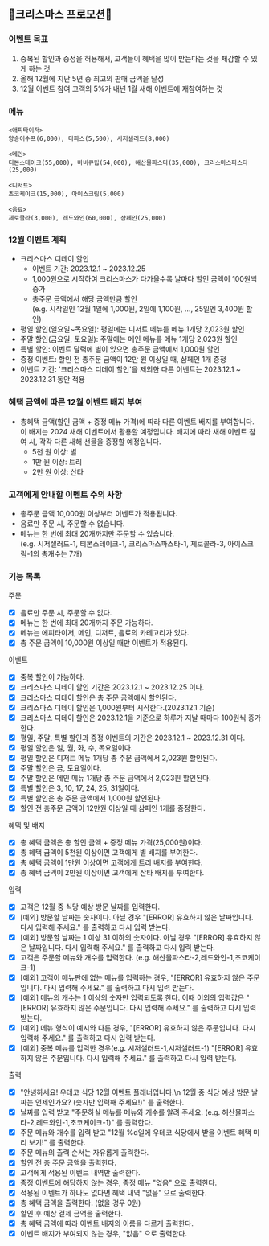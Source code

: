 ## 🎄크리스마스 프로모션🎄

### 이벤트 목표
1. 중복된 할인과 증정을 허용해서, 고객들이 혜택을 많이 받는다는 것을 체감할 수 있게 하는 것
2. 올해 12월에 지난 5년 중 최고의 판매 금액을 달성
3. 12월 이벤트 참여 고객의 5%가 내년 1월 새해 이벤트에 재참여하는 것

### 메뉴
```
<애피타이저>
양송이수프(6,000), 타파스(5,500), 시저샐러드(8,000)

<메인>
티본스테이크(55,000), 바비큐립(54,000), 해산물파스타(35,000), 크리스마스파스타(25,000)

<디저트>
초코케이크(15,000), 아이스크림(5,000)

<음료>
제로콜라(3,000), 레드와인(60,000), 샴페인(25,000)
```

### 12월 이벤트 계획

- 크리스마스 디데이 할인
    - 이벤트 기간: 2023.12.1 ~ 2023.12.25
    - 1,000원으로 시작하여 크리스마스가 다가올수록 날마다 할인 금액이 100원씩 증가
    - 총주문 금액에서 해당 금액만큼 할인  
      (e.g. 시작일인 12월 1일에 1,000원, 2일에 1,100원, ..., 25일엔 3,400원 할인)
- 평일 할인(일요일~목요일): 평일에는 디저트 메뉴를 메뉴 1개당 2,023원 할인
- 주말 할인(금요일, 토요일): 주말에는 메인 메뉴를 메뉴 1개당 2,023원 할인
- 특별 할인: 이벤트 달력에 별이 있으면 총주문 금액에서 1,000원 할인
- 증정 이벤트: 할인 전 총주문 금액이 12만 원 이상일 때, 샴페인 1개 증정
- 이벤트 기간: '크리스마스 디데이 할인'을 제외한 다른 이벤트는 2023.12.1 ~ 2023.12.31 동안 적용

### 혜택 금액에 따른 12월 이벤트 배지 부여

- 총혜택 금액(할인 금액 + 증정 메뉴 가격)에 따라 다른 이벤트 배지를 부여합니다. 이 배지는 2024 새해 이벤트에서 활용할 예정입니다.
  배지에 따라 새해 이벤트 참여 시, 각각 다른 새해 선물을 증정할 예정입니다.
    - 5천 원 이상: 별
    - 1만 원 이상: 트리
    - 2만 원 이상: 산타

### 고객에게 안내할 이벤트 주의 사항

- 총주문 금액 10,000원 이상부터 이벤트가 적용됩니다.
- 음료만 주문 시, 주문할 수 없습니다.
- 메뉴는 한 번에 최대 20개까지만 주문할 수 있습니다.  
  (e.g. 시저샐러드-1, 티본스테이크-1, 크리스마스파스타-1, 제로콜라-3, 아이스크림-1의 총개수는 7개)

### 기능 목록

주문
- [x] 음료만 주문 시, 주문할 수 없다.
- [x] 메뉴는 한 번에 최대 20개까지 주문 가능하다.
- [x] 메뉴는 에피타이저, 메인, 디저트, 음료의 카테고리가 있다.
- [x] 총 주문 금액이 10,000원 이상일 때만 이벤트가 적용된다.

이벤트
- [x] 중복 할인이 가능하다.
- [x] 크리스마스 디데이 할인 기간은 2023.12.1 ~ 2023.12.25 이다.
- [x] 크리스마스 디데이 할인은 총 주문 금액에서 할인된다.
- [x] 크리스마스 디데이 할인은 1,000원부터 시작한다.(2023.12.1 기준)
- [x] 크리스마스 디데이 할인은 2023.12.1을 기준으로 하루가 지날 때마다 100원씩 증가한다.
- [x] 평일, 주말, 특별 할인과 증정 이벤트의 기간은 2023.12.1 ~ 2023.12.31 이다.
- [x] 평일 할인은 일, 월, 화, 수, 목요일이다.
- [x] 평일 할인은 디저트 메뉴 1개당 총 주문 금액에서 2,023원 할인된다.
- [x] 주말 할인은 금, 토요일이다.
- [x] 주말 할인은 메인 메뉴 1개당 총 주문 금액에서 2,023원 할인된다.
- [x] 특별 할인은 3, 10, 17, 24, 25, 31일이다.
- [x] 특별 할인은 총 주문 금액에서 1,000원 할인된다.
- [x] 할인 전 총주문 금액이 12만원 이상일 때 삼페인 1개를 증정한다.

혜택 및 배지
- [x] 총 혜택 금액은 총 할인 금액 + 증정 메뉴 가격(25,000원)이다.
- [x] 총 혜택 금액이 5천원 이상이면 고객에게 별 배지를 부여한다.
- [x] 총 혜택 금액이 1만원 이상이면 고객에게 트리 배지를 부여한다.
- [x] 총 혜택 금액이 2만원 이상이면 고객에게 산타 배지를 부여한다.

입력
- [x] 고객은 12월 중 식당 예상 방문 날짜를 입력한다.
- [x] [예외] 방문할 날짜는 숫자이다. 아닐 경우 "[ERROR] 유효하지 않은 날짜입니다. 다시 입력해 주세요." 를 출력하고 다시 입력 받는다.
- [x] [예외] 방문할 날짜는 1 이상 31 이하의 숫자이다. 아닐 경우 "[ERROR] 유효하지 않은 날짜입니다. 다시 입력해 주세요." 를 출력하고 다시 입력 받는다.
- [x] 고객은 주문할 메뉴와 개수를 입력한다. (e.g. 해산물파스타-2,레드와인-1,초코케이크-1)
- [x] [예외] 고객이 메뉴판에 없는 메뉴를 입력하는 경우, "[ERROR] 유효하지 않은 주문입니다. 다시 입력해 주세요." 를 출력하고 다시 입력 받는다.
- [x] [예외] 메뉴의 개수는 1 이상의 숫자만 입력되도록 한다. 이때 이외의 입력값은 "[ERROR] 유효하지 않은 주문입니다. 다시 입력해 주세요." 를 출력하고 다시 입력 받는다.
- [x] [예외] 메뉴 형식이 예시와 다른 경우, "[ERROR] 유효하지 않은 주문입니다. 다시 입력해 주세요." 를 출력하고 다시 입력 받는다.
- [x] [예외] 중복 메뉴를 입력한 경우(e.g. 시저샐러드-1,시저샐러드-1) "[ERROR] 유효하지 않은 주문입니다. 다시 입력해 주세요." 를 출력하고 다시 입력 받는다.

출력
- [x] "안녕하세요! 우테코 식당 12월 이벤트 플래너입니다.\n
  12월 중 식당 예상 방문 날짜는 언제인가요? (숫자만 입력해 주세요!)" 를 출력한다.
- [x] 날짜를 입력 받고 "주문하실 메뉴를 메뉴와 개수를 알려 주세요. (e.g. 해산물파스타-2,레드와인-1,초코케이크-1)" 를 출력한다.
- [x] 주문 메뉴와 개수를 입력 받고 "12월 %d일에 우테코 식당에서 받을 이벤트 혜택 미리 보기!" 를 출력한다.
- [x] 주문 메뉴의 출력 순서는 자유롭게 출력한다.
- [x] 할인 전 총 주문 금액을 출력한다.
- [x] 고객에게 적용된 이벤트 내역만 출력한다.
- [x] 증정 이벤트에 해당하지 않는 경우, 증정 메뉴 "없음" 으로 출력한다.
- [x] 적용된 이벤트가 하나도 없다면 혜택 내역 "없음" 으로 출력한다.
- [x] 총 혜택 금액을 출력한다. (없을 경우 0원)
- [x] 할인 후 예상 결제 금액을 출력한다.
- [x] 총 혜택 금액에 따라 이벤트 배지의 이름을 다르게 출력한다.
- [x] 이벤트 배지가 부여되지 않는 경우, "없음" 으로 출력한다.